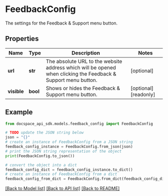 # FeedbackConfig
The settings for the Feedback & Support menu button.

## Properties

Name | Type | Description | Notes
------------ | ------------- | ------------- | -------------
**url** | **str** | The absolute URL to the website address which will be opened when clicking the Feedback &amp; Support menu button. | [optional] 
**visible** | **bool** | Shows or hides the Feedback &amp; Support menu button. | [optional] [readonly] 

## Example

```python
from docspace_api_sdk.models.feedback_config import FeedbackConfig

# TODO update the JSON string below
json = "{}"
# create an instance of FeedbackConfig from a JSON string
feedback_config_instance = FeedbackConfig.from_json(json)
# print the JSON string representation of the object
print(FeedbackConfig.to_json())

# convert the object into a dict
feedback_config_dict = feedback_config_instance.to_dict()
# create an instance of FeedbackConfig from a dict
feedback_config_from_dict = FeedbackConfig.from_dict(feedback_config_dict)
```
[[Back to Model list]](../README.md#documentation-for-models) [[Back to API list]](../README.md#documentation-for-api-endpoints) [[Back to README]](../README.md)


